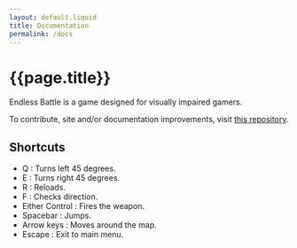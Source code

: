 ```yaml
---
layout: default.liquid
title: Documentation
permalink: /docs
---
```

# {{page.title}}
Endless Battle is a game designed for visually impaired gamers.

To contribute, site and/or documentation improvements, visit [this repository](https://github.com/harrymkt/endless-battle).

## Shortcuts
* Q : Turns left 45 degrees.
* E : Turns right 45 degrees.
* R : Reloads.
* F : Checks direction.
* Either Control : Fires the weapon.
* Spacebar : Jumps.
* Arrow keys : Moves around the map.
* Escape : Exit to main menu.